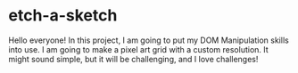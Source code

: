 # etch-a-sketch
Hello everyone! In this project, I am going to put my DOM Manipulation skills into use. I am going to make a pixel art grid with a custom resolution. It might sound simple, but it will be challenging, and I love challenges!